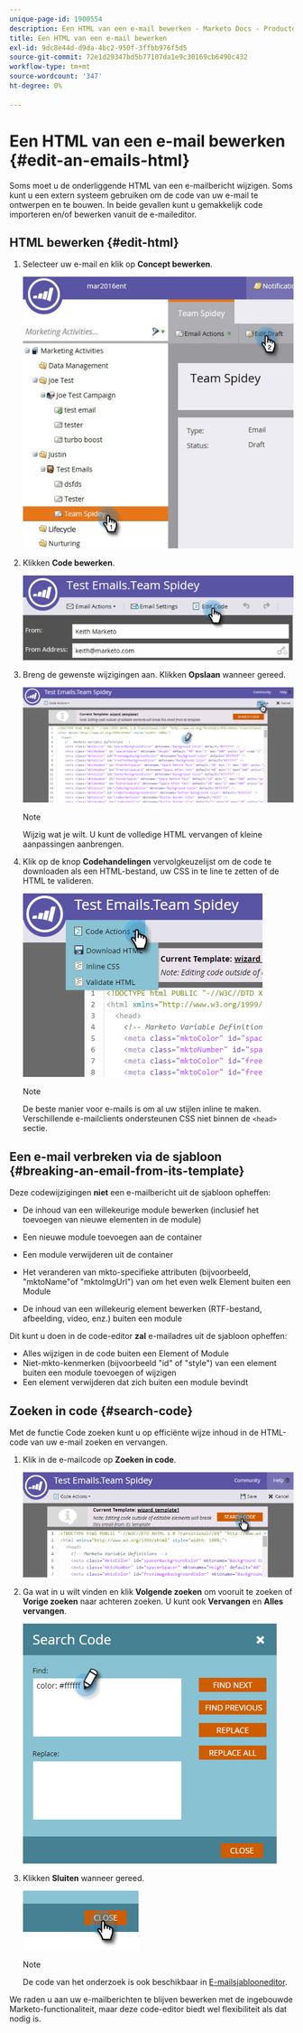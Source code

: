 ```yaml
---
unique-page-id: 1900554
description: Een HTML van een e-mail bewerken - Marketo Docs - Productdocumentatie
title: Een HTML van een e-mail bewerken
exl-id: 9dc8e44d-d9da-4bc2-950f-3ffbb976f5d5
source-git-commit: 72e1d29347bd5b77107da1e9c30169cb6490c432
workflow-type: tm+mt
source-wordcount: '347'
ht-degree: 0%

---
```


# Een HTML van een e-mail bewerken {#edit-an-emails-html}

Soms moet u de onderliggende HTML van een e-mailbericht wijzigen. Soms kunt u een extern systeem gebruiken om de code van uw e-mail te ontwerpen en te bouwen. In beide gevallen kunt u gemakkelijk code importeren en/of bewerken vanuit de e-maileditor.

## HTML bewerken {#edit-html}

1. Selecteer uw e-mail en klik op **Concept bewerken**.

   ![](assets/teamspidey.jpg)

1. Klikken **Code bewerken**.

   ![](assets/two-4.png)

1. Breng de gewenste wijzigingen aan. Klikken **Opslaan** wanneer gereed.

   ![](assets/three-3.png)

   >[!NOTE]
   >
   >Wijzig wat je wilt. U kunt de volledige HTML vervangen of kleine aanpassingen aanbrengen.

1. Klik op de knop **Codehandelingen** vervolgkeuzelijst om de code te downloaden als een HTML-bestand, uw CSS in te line te zetten of de HTML te valideren.

   ![](assets/four-2.png)

   >[!NOTE]
   >
   >De beste manier voor e-mails is om al uw stijlen inline te maken. Verschillende e-mailclients ondersteunen CSS niet binnen de `<head>` sectie.

## Een e-mail verbreken via de sjabloon {#breaking-an-email-from-its-template}

Deze codewijzigingen **niet** een e-mailbericht uit de sjabloon opheffen:

* De inhoud van een willekeurige module bewerken (inclusief het toevoegen van nieuwe elementen in de module)
* Een nieuwe module toevoegen aan de container
* Een module verwijderen uit de container

* Het veranderen van mkto-specifieke attributen (bijvoorbeeld, &quot;mktoName&quot;of &quot;mktoImgUrl&quot;) van om het even welk Element buiten een Module
* De inhoud van een willekeurig element bewerken (RTF-bestand, afbeelding, video, enz.) buiten een module

Dit kunt u doen in de code-editor **zal** e-mailadres uit de sjabloon opheffen:

* Alles wijzigen in de code buiten een Element of Module
* Niet-mkto-kenmerken (bijvoorbeeld &quot;id&quot; of &quot;style&quot;) van een element buiten een module toevoegen of wijzigen
* Een element verwijderen dat zich buiten een module bevindt

## Zoeken in code {#search-code}

Met de functie Code zoeken kunt u op efficiënte wijze inhoud in de HTML-code van uw e-mail zoeken en vervangen.

1. Klik in de e-mailcode op **Zoeken in code**.

   ![](assets/five-2.png)

1. Ga wat in u wilt vinden en klik **Volgende zoeken** om vooruit te zoeken of **Vorige zoeken** naar achteren zoeken. U kunt ook **Vervangen** en **Alles vervangen**.

   ![](assets/six-1.png)

1. Klikken **Sluiten** wanneer gereed.

   ![](assets/seven.png)

   >[!NOTE]
   >
   >De code van het onderzoek is ook beschikbaar in [E-mailsjablooneditor](/help/marketo/product-docs/email-marketing/general/email-editor-2/create-an-email-template.md).

We raden u aan uw e-mailberichten te blijven bewerken met de ingebouwde Marketo-functionaliteit, maar deze code-editor biedt wel flexibiliteit als dat nodig is.
